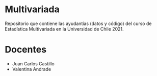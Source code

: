 # Multivariada
Repositorio que contiene las ayudantías (datos y código) del curso de Estadística Multivariada en la Universidad de Chile 2021. 

# Docentes
- Juan Carlos Castillo
- Valentina Andrade
